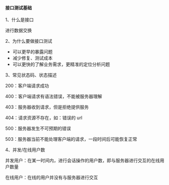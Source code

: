 #### 接口测试基础

1、什么是接口

进行数据交换

2、为什么要做接口测试

+ 可以更早的暴露问题
+ 减少修复、测试成本
+ 可以更快的了解业务需求，更精准的定位分析问题

3、常见状态码、状态描述

200：客户端请求成功

400：客户端请求有语法错误，不能被服务器理解

403：服务器收到请求，但是拒绝提供服务

404：请求资源不存在，如：错误的 url

500：服务器发生不可预期的错误

503：服务器当前不能处理客户端的请求，一段时间后可能恢复正常



4、并发/在线用户数

并发用户：在某一时间内，进行会话操作的用户数，即与服务器进行交互的在线用户数量

在线用户：在线的用户并没有与服务器进行交互


